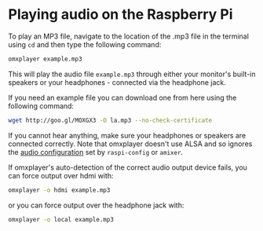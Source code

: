 # Playing audio on the Raspberry Pi

To play an MP3 file, navigate to the location of the .mp3 file in the terminal using `cd` and then type the following command: 

```bash
omxplayer example.mp3
```
    
This will play the audio file `example.mp3` through either your monitor's built-in speakers or your headphones - connected via the headphone jack.

If you need an example file you can download one from here using the following command:

```bash
wget http://goo.gl/MOXGX3 -O la.mp3 --no-check-certificate
```

If you cannot hear anything, make sure your headphones or speakers are connected correctly. Note that omxplayer doesn't use ALSA and so ignores the [audio configuration](../../configuration/audio-config.md) set by `raspi-config` or `amixer`.

If omxplayer's auto-detection of the correct audio output device fails, you can force output over hdmi with:

```bash
omxplayer -o hdmi example.mp3
```

or you can force output over the headphone jack with:

```bash
omxplayer -o local example.mp3
```
